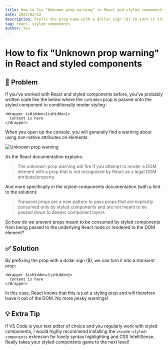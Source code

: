 ```yaml
---
title: How to fix "Unknown prop warning" in React and styled components
date: 2022/02/22
description: Prefix the prop name with a dollar sign ($) to turn it into a transient prop
tag: react, styled components
author: You
---
```


# How to fix "Unknown prop warning" in React and styled components

<h2><span role="img" aria-label="thinking">🤔</span> Problem</h2>

If you've worked with React and styled components before, you've probably written code like the below where the `isHidden` prop is passed onto the styled component to conditionally render styling :

```react
<Wrapper isHidden={isHidden}>
  Content is here
</Wrapper>
```

When you open up the console, you will generally find a warning about using non-native attributes on elements: <br />

<img src="/images/unknown-prop-warning.png" alt="Unknown prop warning" />

As the React documentation explains:

> The unknown-prop warning will fire if you attempt to render a DOM element with a prop that is not recognized by React as a legal DOM attribute/property.

And more specifically in the styled-components documentation (with a hint to the solution):

> Transient props are a new pattern to pass props that are explicitly consumed only by styled components and are not meant to be passed down to deeper component layers.

So how do we prevent props meant to be consumed by styled components from being passed to the underlying React node or rendered to the DOM element?

<h2><span role="img" aria-label="checkmark">✅ </span> Solution</h2>

By prefixing the prop with a dollar sign ($), we can turn it into a _transient_ prop:

```react
<Wrapper $isHidden={isHidden}>
  Content is here
</Wrapper>
```

In this case, React knows that this is just a styling prop and will therefore leave it out of the DOM. No more pesky warnings!

<h2><span role="img" aria-label="lightbulb">💡 </span> Extra Tip</h2>

If VS Code is your text editor of choice and you regularly work with styled components, I would highly recommend installing the `vscode-styled-components` extension for lovely syntax highlighting and CSS IntelliSense. Really takes your styled components game to the next level!
